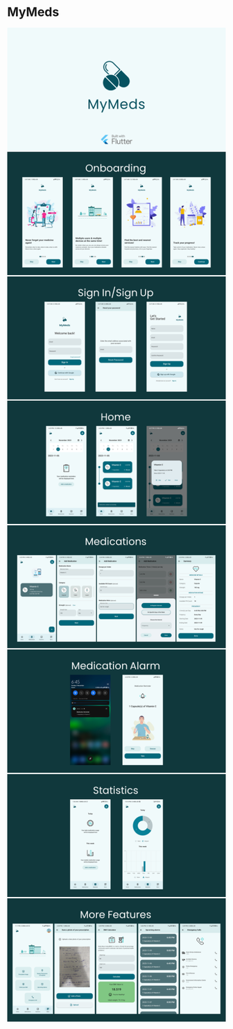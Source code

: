 # MyMeds
![](assests/Slide1.PNG)
![](assests/Slide2.PNG)
![](assests/Slide3.PNG)
![](assests/Slide4.PNG)
![](assests/Slide5.PNG)
![](assests/Slide6.PNG)
![](assests/Slide7.PNG)
![](assests/Slide8.PNG)
